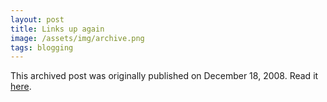 ```yaml
---
layout: post
title: Links up again
image: /assets/img/archive.png
tags: blogging
---
```

This archived post was originally published on December 18, 2008. Read it [here](/alex.ciobanu.org/indexcb30.html).
